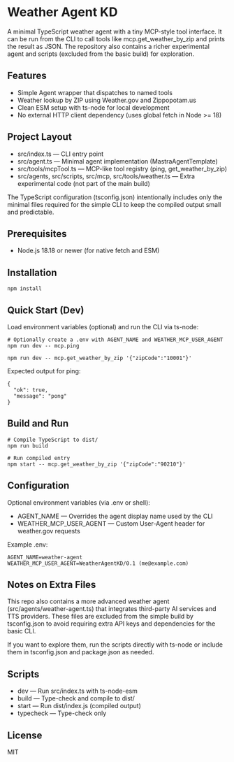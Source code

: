 # Weather Agent KD

A minimal TypeScript weather agent with a tiny MCP-style tool interface. It can be run from the CLI to call tools like mcp.get_weather_by_zip and prints the result as JSON. The repository also contains a richer experimental agent and scripts (excluded from the basic build) for exploration.

## Features
- Simple Agent wrapper that dispatches to named tools
- Weather lookup by ZIP using Weather.gov and Zippopotam.us
- Clean ESM setup with ts-node for local development
- No external HTTP client dependency (uses global fetch in Node >= 18)

## Project Layout
- src/index.ts — CLI entry point
- src/agent.ts — Minimal agent implementation (MastraAgentTemplate)
- src/tools/mcpTool.ts — MCP-like tool registry (ping, get_weather_by_zip)
- src/agents, src/scripts, src/mcp, src/tools/weather.ts — Extra experimental code (not part of the main build)

The TypeScript configuration (tsconfig.json) intentionally includes only the minimal files required for the simple CLI to keep the compiled output small and predictable.

## Prerequisites
- Node.js 18.18 or newer (for native fetch and ESM)

## Installation
```
npm install
```

## Quick Start (Dev)
Load environment variables (optional) and run the CLI via ts-node:
```
# Optionally create a .env with AGENT_NAME and WEATHER_MCP_USER_AGENT
npm run dev -- mcp.ping

npm run dev -- mcp.get_weather_by_zip '{"zipCode":"10001"}'
```

Expected output for ping:
```
{
  "ok": true,
  "message": "pong"
}
```

## Build and Run
```
# Compile TypeScript to dist/
npm run build

# Run compiled entry
npm start -- mcp.get_weather_by_zip '{"zipCode":"90210"}'
```

## Configuration
Optional environment variables (via .env or shell):
- AGENT_NAME — Overrides the agent display name used by the CLI
- WEATHER_MCP_USER_AGENT — Custom User-Agent header for weather.gov requests

Example .env:
```
AGENT_NAME=weather-agent
WEATHER_MCP_USER_AGENT=WeatherAgentKD/0.1 (me@example.com)
```

## Notes on Extra Files
This repo also contains a more advanced weather agent (src/agents/weather-agent.ts) that integrates third-party AI services and TTS providers. These files are excluded from the simple build by tsconfig.json to avoid requiring extra API keys and dependencies for the basic CLI.

If you want to explore them, run the scripts directly with ts-node or include them in tsconfig.json and package.json as needed.

## Scripts
- dev — Run src/index.ts with ts-node-esm
- build — Type-check and compile to dist/
- start — Run dist/index.js (compiled output)
- typecheck — Type-check only

## License
MIT
